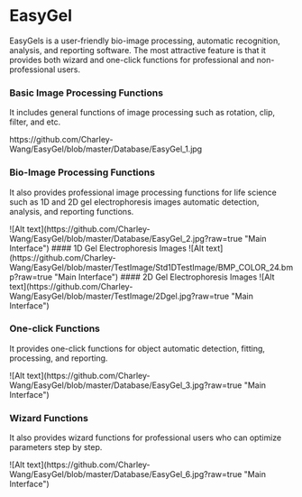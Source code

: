 # EasyGel
EasyGels is a user-friendly bio-image processing, automatic recognition, analysis, and reporting software. 
The most attractive feature is that it provides both wizard and one-click functions for professional and non-professional users.

### Basic Image Processing Functions
<p></p>
It includes general functions of image processing such as rotation, clip, filter, and etc.
<p></p>
https://github.com/Charley-Wang/EasyGel/blob/master/Database/EasyGel_1.jpg

### Bio-Image Processing Functions
<p></p>
It also provides professional image processing functions for life science such as 1D and 2D gel electrophoresis images automatic detection, analysis, and reporting functions.
<p></p>
![Alt text](https://github.com/Charley-Wang/EasyGel/blob/master/Database/EasyGel_2.jpg?raw=true "Main Interface")
#### 1D Gel Electrophoresis Images
![Alt text](https://github.com/Charley-Wang/EasyGel/blob/master/TestImage/Std1DTestImage/BMP_COLOR_24.bmp?raw=true "Main Interface")
#### 2D Gel Electrophoresis Images
![Alt text](https://github.com/Charley-Wang/EasyGel/blob/master/TestImage/2Dgel.jpg?raw=true "Main Interface")

### One-click Functions
<p></p>
It provides one-click functions for object automatic detection, fitting, processing, and reporting. 
<p></p>
![Alt text](https://github.com/Charley-Wang/EasyGel/blob/master/Database/EasyGel_3.jpg?raw=true "Main Interface")

### Wizard Functions
<p></p>
It also provides wizard functions for professional users who can optimize parameters step by step.
<p></p>
![Alt text](https://github.com/Charley-Wang/EasyGel/blob/master/Database/EasyGel_6.jpg?raw=true "Main Interface")
